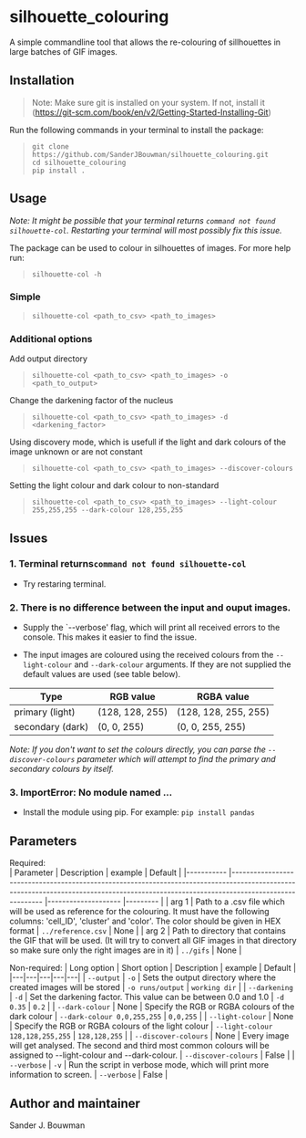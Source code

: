 # silhouette_colouring
A simple commandline tool that allows the re-colouring of sillhouettes in large batches of GIF images.

## Installation
>Note: Make sure git is installed on your system. If not, install it (https://git-scm.com/book/en/v2/Getting-Started-Installing-Git)  

  
Run the following commands in your terminal to install the package:
>```shell 
>git clone https://github.com/SanderJBouwman/silhouette_colouring.git
>cd silhouette_colouring
>pip install .
>```

## Usage
*Note: It might be possible that your terminal returns `command not found silhouette-col`. Restarting your terminal will most possibly fix this issue.*  

The package can be used to colour in silhouettes of images.
For more help run: 
>```shell
>silhouette-col -h
>```

### Simple  
>```shell
>silhouette-col <path_to_csv> <path_to_images>
>```

### Additional options 
Add output directory
>```shell
>silhouette-col <path_to_csv> <path_to_images> -o <path_to_output>
>```

Change the darkening factor of the nucleus
>```shell
>silhouette-col <path_to_csv> <path_to_images> -d <darkening_factor>
>```

Using discovery mode, which is usefull if the light and dark colours of the image unknown or are not constant  
>```shell
>silhouette-col <path_to_csv> <path_to_images> --discover-colours
>```

Setting the light colour and dark colour to non-standard
>```shell
>silhouette-col <path_to_csv> <path_to_images> --light-colour 255,255,255 --dark-colour 128,255,255
>```

## Issues 
### 1. Terminal returns`command not found silhouette-col`
* Try restaring terminal.  

### 2. There is no difference between the input and ouput images. 
* Supply the `--verbose' flag, which will print all received errors to the console. This makes it easier to find the issue.  

* The input images are coloured using the received colours from the `--light-colour` and `--dark-colour` arguments. If they are not supplied the default values are used (see table below).

| Type      	| RGB value        	| RGBA value          	|
|-----------	|-----------------	|----------------------	|
| primary (light)   	| (128, 128, 255) 	| (128, 128, 255, 255) 	|
| secondary (dark) 	| (0, 0, 255)     	| (0, 0, 255, 255)     	|

*Note: If you don't want to set the colours directly, you can parse the `--discover-colours` parameter which will attempt to find the primary and secondary colours by itself.*


### 3. ImportError: No module named ...
* Install the module using pip. For example: 
`pip install pandas`

## Parameters 
Required:  
| Parameter 	| Description                                                                                                                                                                          	| example            	| Default 	|
|-----------	|--------------------------------------------------------------------------------------------------------------------------------------------------------------------------------------	|--------------------	|---------	|
| arg 1     	| Path to a .csv file which will be used as reference for the colouring. It must have the following columns: 'cell_ID', 'cluster' and 'color'. The color should be given in HEX format 	| `../reference.csv` 	| None    	|
| arg 2     	| Path to directory that contains the GIF that will be used. (It will try to convert all GIF images in that directory so make sure only the right images are in it)                     	| `../gifs`          	| None    	|

Non-required:
| Long option | Short option | Description | example | Default |
|---|---|---|---|---|
| `--output` | `-o` | Sets the output directory where the created images will be stored | `-o runs/output` | `working dir` |
| `--darkening` | `-d` | Set the darkening factor. This value can be between 0.0 and 1.0 | `-d 0.35` | `0.2` |
| `--dark-colour` | None | Specify the RGB or RGBA colours of the dark colour | `--dark-colour 0,0,255,255` | `0,0,255` |
| `--light-colour` | None | Specify the RGB or RGBA colours of the light colour | `--light-colour 128,128,255,255` | `128,128,255` |
| `--discover-colours` | None | Every image will get analysed. The second and third most common colours will be assigned to --light-colour and --dark-colour. | `--discover-colours` | False |
| `--verbose` | `-v` | Run the script in verbose mode, which will print more information to screen. | `--verbose` | False |
## Author and maintainer
Sander J. Bouwman

